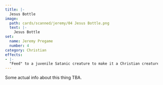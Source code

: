 ```yaml
---
title: |-
  Jesus Bottle
image: 
  path: cards/scanned/jeremy/04 Jesus Bottle.png
  text: |-
    Jesus Bottle
set:
  name: Jeremy Pregame
  number: 4
category: Christian
effects: 
- |-
  "Feed" to a juvenile Satanic creature to make it a Christian creature.
---
```

Some actual info about this thing TBA.
